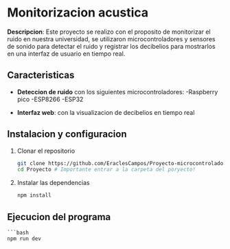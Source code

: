 # Monitorizacion acustica

**Descripcion**: Este proyecto se realizo con el proposito de monitorizar el ruido en nuestra universidad,
se utilizaron microcontroladores y sensores de sonido para detectar el ruido y registrar los decibelios para mostrarlos en una interfaz de usuario en tiempo real.

## Caracteristicas
- **Deteccion de ruido** con los siguientes microcontroladores:
    -Raspberry pico
    -ESP8266
    -ESP32

- **Interfaz web**: con la visualizacion de decibelios en tiempo real

## Instalacion y configuracion
1. Clonar el repositorio
    ```bash
    git clone https://github.com/EraclesCampos/Proyecto-microcontroladores.git
    cd Proyecto # Importante entrar a la carpeta del poryecto!
2. Instalar las dependencias
    ```bash
    npm install 

## Ejecucion del programa
    ```bash
    npm run dev


